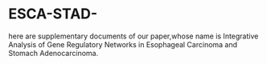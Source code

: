 # ESCA-STAD-
here are supplementary documents of our paper,whose name is Integrative Analysis of Gene Regulatory Networks in Esophageal Carcinoma and Stomach Adenocarcinoma. 
